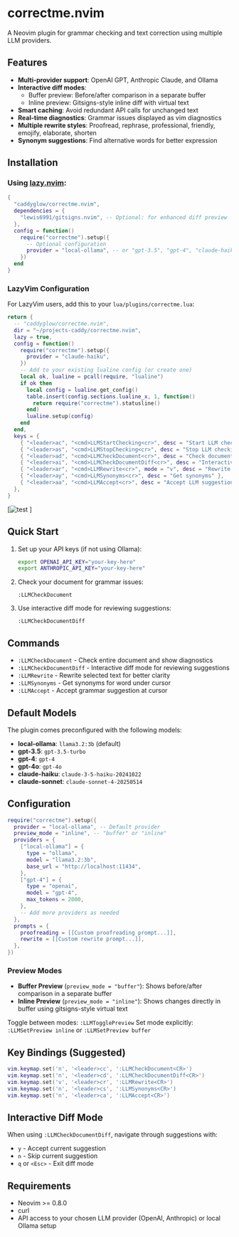 # correctme.nvim

A Neovim plugin for grammar checking and text correction using multiple LLM providers.

## Features

- **Multi-provider support**: OpenAI GPT, Anthropic Claude, and Ollama
- **Interactive diff modes**: 
  - Buffer preview: Before/after comparison in a separate buffer
  - Inline preview: Gitsigns-style inline diff with virtual text
- **Smart caching**: Avoid redundant API calls for unchanged text
- **Real-time diagnostics**: Grammar issues displayed as vim diagnostics
- **Multiple rewrite styles**: Proofread, rephrase, professional, friendly, emojify, elaborate, shorten
- **Synonym suggestions**: Find alternative words for better expression

## Installation

### Using [lazy.nvim](https://github.com/folke/lazy.nvim):

```lua
{
  "caddyglow/correctme.nvim",
  dependencies = {
    "lewis6991/gitsigns.nvim", -- Optional: for enhanced diff preview
  },
  config = function()
    require("correctme").setup({
      -- Optional configuration
      provider = "local-ollama", -- or "gpt-3.5", "gpt-4", "claude-haiku", "claude-sonnet"
    })
  end
}
```

### LazyVim Configuration

For LazyVim users, add this to your `lua/plugins/correctme.lua`:

```lua
return {
  -- "caddyglow/correctme.nvim",
  dir = "~/projects-caddy/correctme.nvim",
  lazy = true,
  config = function()
    require("correctme").setup({
      provider = "claude-haiku",
    })
    -- Add to your existing lualine config (or create one)
    local ok, lualine = pcall(require, "lualine")
    if ok then
      local config = lualine.get_config()
      table.insert(config.sections.lualine_x, 1, function()
        return require("correctme").statusline()
      end)
      lualine.setup(config)
    end
  end,
  keys = {
    { "<leader>ac", "<cmd>LLMStartChecking<cr>", desc = "Start LLM checking" },
    { "<leader>as", "<cmd>LLMStopChecking<cr>", desc = "Stop LLM checking" },
    { "<leader>ad", "<cmd>LLMCheckDocument<cr>", desc = "Check document once" },
    { "<leader>ai", "<cmd>LLMCheckDocumentDiff<cr>", desc = "Interactive document check" },
    { "<leader>ar", "<cmd>LLMRewrite<cr>", mode = "v", desc = "Rewrite selection" },
    { "<leader>ay", "<cmd>LLMSynonyms<cr>", desc = "Get synonyms" },
    { "<leader>aa", "<cmd>LLMAccept<cr>", desc = "Accept LLM suggestion" },
  },
}
```
[![test](./lua/correctme/diagnostics.lua) ]
## Quick Start

1. Set up your API keys (if not using Ollama):
   ```bash
   export OPENAI_API_KEY="your-key-here"
   export ANTHROPIC_API_KEY="your-key-here"
   ```

2. Check your document for grammar issues:
   ```vim
   :LLMCheckDocument
   ```

3. Use interactive diff mode for reviewing suggestions:
   ```vim
   :LLMCheckDocumentDiff
   ```

## Commands

- `:LLMCheckDocument` - Check entire document and show diagnostics
- `:LLMCheckDocumentDiff` - Interactive diff mode for reviewing suggestions
- `:LLMRewrite` - Rewrite selected text for better clarity
- `:LLMSynonyms` - Get synonyms for word under cursor
- `:LLMAccept` - Accept grammar suggestion at cursor

## Default Models

The plugin comes preconfigured with the following models:

- **local-ollama**: `llama3.2:3b` (default)
- **gpt-3.5**: `gpt-3.5-turbo`
- **gpt-4**: `gpt-4`
- **gpt-4o**: `gpt-4o`
- **claude-haiku**: `claude-3-5-haiku-20241022`
- **claude-sonnet**: `claude-sonnet-4-20250514`

## Configuration

```lua
require("correctme").setup({
  provider = "local-ollama", -- Default provider
  preview_mode = "inline", -- "buffer" or "inline" 
  providers = {
    ["local-ollama"] = {
      type = "ollama",
      model = "llama3.2:3b",
      base_url = "http://localhost:11434",
    },
    ["gpt-4"] = {
      type = "openai",
      model = "gpt-4",
      max_tokens = 2000,
    },
    -- Add more providers as needed
  },
  prompts = {
    proofreading = [[Custom proofreading prompt...]],
    rewrite = [[Custom rewrite prompt...]],
  },
})
```

### Preview Modes

- **Buffer Preview** (`preview_mode = "buffer"`): Shows before/after comparison in a separate buffer
- **Inline Preview** (`preview_mode = "inline"`): Shows changes directly in buffer using gitsigns-style virtual text

Toggle between modes: `:LLMTogglePreview`
Set mode explicitly: `:LLMSetPreview inline` or `:LLMSetPreview buffer`

## Key Bindings (Suggested)

```lua
vim.keymap.set('n', '<leader>cc', ':LLMCheckDocument<CR>')
vim.keymap.set('n', '<leader>cd', ':LLMCheckDocumentDiff<CR>')
vim.keymap.set('v', '<leader>cr', ':LLMRewrite<CR>')
vim.keymap.set('n', '<leader>cs', ':LLMSynonyms<CR>')
vim.keymap.set('n', '<leader>ca', ':LLMAccept<CR>')
```

## Interactive Diff Mode

When using `:LLMCheckDocumentDiff`, navigate through suggestions with:
- `y` - Accept current suggestion
- `n` - Skip current suggestion  
- `q` or `<Esc>` - Exit diff mode

## Requirements

- Neovim >= 0.8.0
- curl
- API access to your chosen LLM provider (OpenAI, Anthropic) or local Ollama setup
